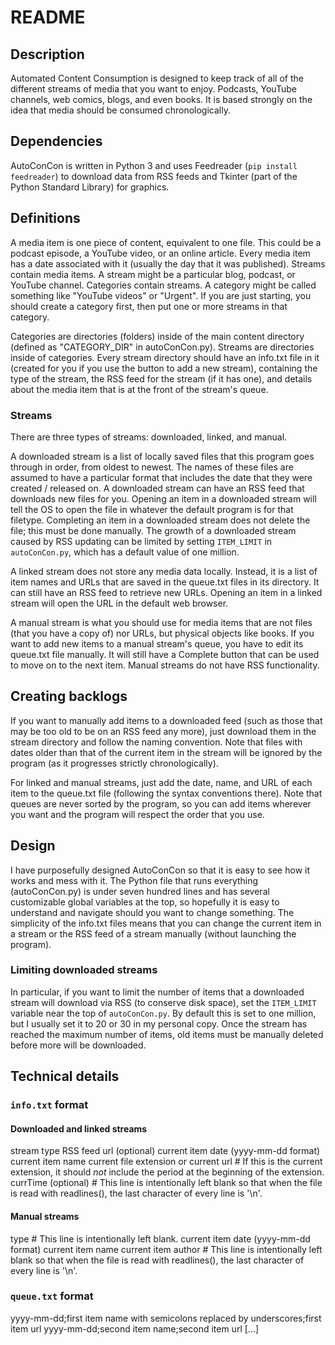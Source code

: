 # README
## Description
Automated Content Consumption is designed to keep track of all of the different streams of media that you want to enjoy. Podcasts, YouTube channels, web comics, blogs, and even books. It is based strongly on the idea that media should be consumed chronologically.

## Dependencies
AutoConCon is written in Python 3 and uses Feedreader (`pip install feedreader`) to download data from RSS feeds and Tkinter (part of the Python Standard Library) for graphics.

## Definitions
A media item is one piece of content, equivalent to one file. This could be a podcast episode, a YouTube video, or an online article. Every media item has a date associated with it (usually the day that it was published). Streams contain media items. A stream might be a particular blog, podcast, or YouTube channel. Categories contain streams. A category might be called something like "YouTube videos" or "Urgent". If you are just starting, you should create a category first, then put one or more streams in that category.

Categories are directories (folders) inside of the main content directory (defined as "CATEGORY\_DIR" in autoConCon.py). Streams are directories inside of categories. Every stream directory should have an info.txt file in it (created for you if you use the button to add a new stream), containing the type of the stream, the RSS feed for the stream (if it has one), and details about the media item that is at the front of the stream's queue.

### Streams
There are three types of streams: downloaded, linked, and manual.

A downloaded stream is a list of locally saved files that this program goes through in order, from oldest to newest. The names of these files are assumed to have a particular format that includes the date that they were created / released on. A downloaded stream can have an RSS feed that downloads new files for you. Opening an item in a downloaded stream will tell the OS to open the file in whatever the default program is for that filetype. Completing an item in a downloaded stream does not delete the file; this must be done manually. The growth of a downloaded stream caused by RSS updating can be limited by setting `ITEM_LIMIT` in `autoConCon.py`, which has a default value of one million.

A linked stream does not store any media data locally. Instead, it is a list of item names and URLs that are saved in the queue.txt files in its directory. It can still have an RSS feed to retrieve new URLs. Opening an item in a linked stream will open the URL in the default web browser.

A manual stream is what you should use for media items that are not files (that you have a copy of) nor URLs, but physical objects like books. If you want to add new items to a manual stream's queue, you have to edit its queue.txt file manually. It will still have a Complete button that can be used to move on to the next item. Manual streams do not have RSS functionality.

## Creating backlogs

If you want to manually add items to a downloaded feed (such as those that may be too old to be on an RSS feed any more), just download them in the stream directory and follow the naming convention. Note that files with dates older than that of the current item in the stream will be ignored by the program (as it progresses strictly chronologically).

For linked and manual streams, just add the date, name, and URL of each item to the queue.txt file (following the syntax conventions there). Note that queues are never sorted by the program, so you can add items wherever you want and the program will respect the order that you use.

## Design
I have purposefully designed AutoConCon so that it is easy to see how it works and mess with it. The Python file that runs everything (autoConCon.py) is under seven hundred lines and has several customizable global variables at the top, so hopefully it is easy to understand and navigate should you want to change something. The simplicity of the info.txt files means that you can change the current item in a stream or the RSS feed of a stream manually (without launching the program).

### Limiting downloaded streams
In particular, if you want to limit the number of items that a downloaded stream will download via RSS (to conserve disk space), set the `ITEM_LIMIT` variable near the top of `autoConCon.py`. By default this is set to one million, but I usually set it to 20 or 30 in my personal copy. Once the stream has reached the maximum number of items, old items must be manually deleted before more will be downloaded.

## Technical details
### `info.txt` format
#### Downloaded and linked streams
stream type
RSS feed url (optional)
current item date (yyyy-mm-dd format)
current item name
current file extension or current url     # If this is the current extension, it should *not* include the period at the beginning of the extension.
currTime (optional)
                                          # This line is intentionally left blank so that when the file is read with readlines(), the last character of every line is '\n'.
#### Manual streams
type
                                          # This line is intentionally left blank.
current item date (yyyy-mm-dd format)
current item name
current item author
                                          # This line is intentionally left blank so that when the file is read with readlines(), the last character of every line is '\n'.
### `queue.txt` format
yyyy-mm-dd;first item name with semicolons replaced by underscores;first item url
yyyy-mm-dd;second item name;second item url
[...]
